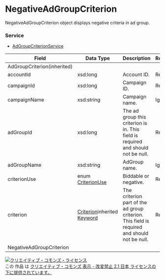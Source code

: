 # NegativeAdGroupCriterion
NegativeAdGroupCriterion object displays negative criteria in ad group.
### Service
+ [AdGroupCriterionService](../services/AdGroupCriterionService.md)

| Field | Data Type | Description | Restrictions | 
|---|---|---|---|
| AdGroupCriterion(inherited)|||||
| accountId| xsd:long| Account ID.| Req| ReqNotUpdatable |
| campaignId| xsd:long| Campaign ID.| Req| ReqNotUpdatable |
| campaignName| xsd:string| Campaign name.| Ignore| IgnoreNotUpdatable |
| adGroupId| xsd:long| The ad group this criterion is in. This field is required and should not be null.| Req| ReqNotUpdatable |
| adGroupName| xsd:string| AdGroup name.| Ignore| IgnoreNotUpdatable |
| criterionUse| enum <a href="./CriterionUse.md">CriterionUse</a>| Biddable or negative.| Req| IgnoreNotUpdatable |
| criterion| <a href="./Criterion.md">Criterion</a>inherited <a href="./Keyword.md">Keyword</a>| The criterion part of the ad group criterion. This field is required and should not be null.| Req| ReqNotUpdatable |
| NegativeAdGroupCriterion|||||
<a rel="license" href="http://creativecommons.org/licenses/by-nd/2.1/jp/"><img alt="クリエイティブ・コモンズ・ライセンス" style="border-width:0" src="https://i.creativecommons.org/l/by-nd/2.1/jp/88x31.png" /></a><br />この 作品 は <a rel="license" href="http://creativecommons.org/licenses/by-nd/2.1/jp/">クリエイティブ・コモンズ 表示 - 改変禁止 2.1 日本 ライセンスの下に提供されています。</a>
